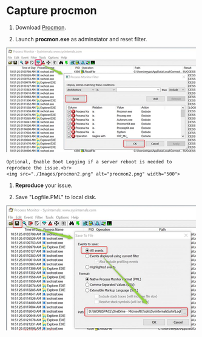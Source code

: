 # Capture procmon

1. Download [Procmon](https://docs.microsoft.com/zh-cn/sysinternals/downloads/procmon). <br>

1. Launch **procmon.exe** as adminstator and reset filter. <br>
<img src="./Images/procmon1.png" alt="procmon1.png" width="500">

    Optional, Enable Boot Logging if a server reboot is needed to reproduce the issue.<br>
    <img src="./Images/procmon2.png" alt="procmon2.png" width="500">

1. **Reproduce** your issue. <br>

1. Save "Logfile.PML" to local disk. <br>
<img src="./Images/procmon3.png" alt="procmon3.png" width="500">